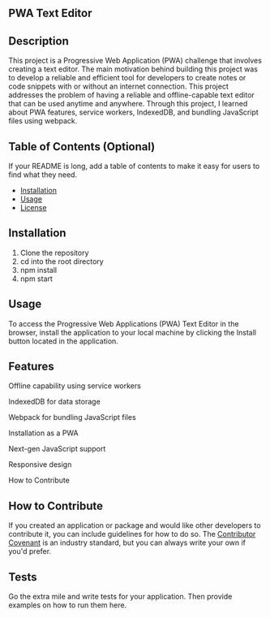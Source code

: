 ## PWA Text Editor


## Description

This project is a Progressive Web Application (PWA) challenge that involves creating a text editor. The main motivation behind building this project was to develop a reliable and efficient tool for developers to create notes or code snippets with or without an internet connection. This project addresses the problem of having a reliable and offline-capable text editor that can be used anytime and anywhere. Through this project, I learned about PWA features, service workers, IndexedDB, and bundling JavaScript files using webpack.

## Table of Contents (Optional)

If your README is long, add a table of contents to make it easy for users to find what they need.

- [Installation](#installation)
- [Usage](#usage)
- [License](#license)

## Installation
 1) Clone the repository
 2) cd into the root directory
 3) npm install
 4) npm start
    
## Usage
To access the Progressive Web Applications (PWA) Text Editor in the browser,  install the application to your local machine by clicking the Install button located in the application.


## Features
Offline capability using service workers

IndexedDB for data storage

Webpack for bundling JavaScript files

Installation as a PWA

Next-gen JavaScript support

Responsive design

How to Contribute

## How to Contribute

If you created an application or package and would like other developers to contribute it, you can include guidelines for how to do so. The [Contributor Covenant](https://www.contributor-covenant.org/) is an industry standard, but you can always write your own if you'd prefer.

## Tests

Go the extra mile and write tests for your application. Then provide examples on how to run them here.
